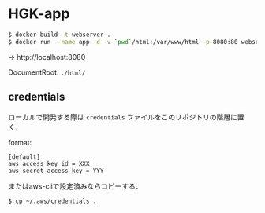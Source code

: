 HGK-app
===

```sh
$ docker build -t webserver .
$ docker run --name app -d -v `pwd`/html:/var/www/html -p 8080:80 webserver
```
→ http://localhost:8080

DocumentRoot: `./html/`

## credentials
ローカルで開発する際は `credentials` ファイルをこのリポジトリの階層に置く．

format:
```
[default]
aws_access_key_id = XXX
aws_secret_access_key = YYY
```

またはaws-cliで設定済みならコピーする．

```sh
$ cp ~/.aws/credentials .
```

